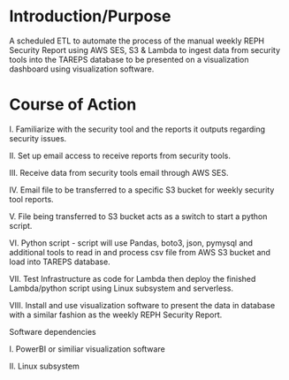 # Introduction/Purpose

A scheduled ETL to automate the process of the manual weekly REPH Security Report using AWS SES, S3 & Lambda to ingest data from security tools into the TAREPS database to be presented on a visualization dashboard using visualization software.

# Course of Action

I. Familiarize with the security tool and the reports it outputs regarding security issues.

II. Set up email access to receive reports from security tools.

III. Receive data from security tools email through AWS SES.

IV. Email file to be transferred to a specific S3 bucket for weekly security tool reports.

V. File being transferred to S3 bucket acts as a switch to start a python script.

VI. Python script - script will use Pandas, boto3, json, pymysql and additional tools to read in and process csv file from AWS S3 bucket and load into TAREPS database.

VII. Test Infrastructure as code for Lambda then deploy the finished Lambda/python script using Linux subsystem and serverless.

VIII. Install and use visualization software to present the data in database with a similar fashion as the weekly REPH Security Report.

Software dependencies

I. PowerBI or similiar visualization software

II. Linux subsystem
